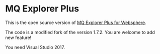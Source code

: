 # MQ Explorer Plus

This is the open source version of <a href="https://mqexplorerplus.dotconsulting.be">MQ Explorer Plus for Websphere</a>.

The code is a modified fork of the version 1.7.2. You are welcome to add new feature!

You need Visual Studio 2017.
